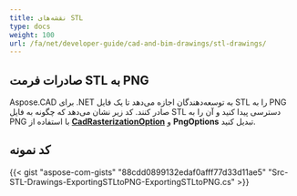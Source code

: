 ```yaml
---
title: نقشه‌های STL
type: docs
weight: 100
url: /fa/net/developer-guide/cad-and-bim-drawings/stl-drawings/
---
```


## **صادرات فرمت STL به PNG**

Aspose.CAD برای .NET به توسعه‌دهندگان اجازه می‌دهد تا یک فایل STL را به PNG صادر کنند. کد زیر نشان می‌دهد که چگونه به فایل STL دسترسی پیدا کنید و آن را به PNG با استفاده از [**CadRasterizationOption**](https://reference.aspose.com/cad/net/aspose.cad.imageoptions/cadrasterizationoptions) و **PngOptions** تبدیل کنید.

## کد نمونه

{{< gist "aspose-com-gists" "88cdd0899132edaf0afff77d33d11ae5" "Src-STL-Drawings-ExportingSTLtoPNG-ExportingSTLtoPNG.cs" >}}
